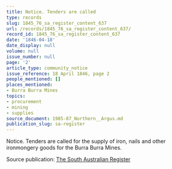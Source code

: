 ```yaml
---
title: Notice. Tenders are called
type: records
slug: 1845_76_sa_register_content_637
url: /records/1845_76_sa_register_content_637/
record_id: 1845_76_sa_register_content_637
date: '1846-04-18'
date_display: null
volume: null
issue_number: null
page: '2'
article_type: community_notice
issue_reference: 18 April 1846, page 2
people_mentioned: []
places_mentioned:
- Burra Burra Mines
topics:
- procurement
- mining
- supplies
source_document: 1985-87_Northern__Argus.md
publication_slug: sa-register
---
```


Notice.  Tenders are called for the supply of iron, nails and other ironmongery goods for the Burra Burra Mines.

Source publication: [The South Australian Register](/publications/sa-register/)
